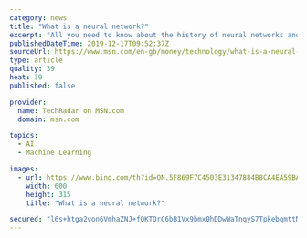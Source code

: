 ```yaml
---
category: news
title: "What is a neural network?"
excerpt: "All you need to know about the history of neural networks and how they can be utilized to solve real world problems."
publishedDateTime: 2019-12-17T09:52:37Z
sourceUrl: https://www.msn.com/en-gb/money/technology/what-is-a-neural-network/ar-BBY4Nmc
type: article
quality: 39
heat: 39
published: false

provider:
  name: TechRadar on MSN.com
  domain: msn.com

topics:
  - AI
  - Machine Learning

images:
  - url: https://www.bing.com/th?id=ON.5F869F7C4503E31347884B8CA4EA59BA
    width: 600
    height: 315
    title: "What is a neural network?"

secured: "l6s+htga2von6VmhaZNJ+fOKTOrC6bB1Vx9bmx0hDDwWaTnqyS7TpkebqmttNEhqnDmcB24ShHEU4w3tkntQhAUPeb2LxbsSMVZ4TMXikaSZlye7I+3EI5OA3jdgVHskmAT093gRxoJNRXgBwsK26f8zdwlGZQv0ozUmCnzMVooDXdrpwxZOnwYhwzarnoThCp7QNQTUvI55tdEHCqrZb0+osZAOwBFQ8GYliot7dTDuvM8Jwf9SI+4wdvgVNq/LvTqBgo20MJNSvt1rm1F6uw==;4Y0//mrOfBqn8fDledJjVg=="
---
```


